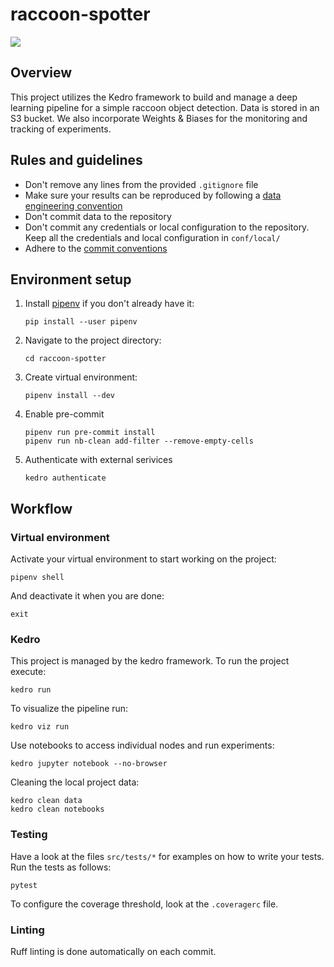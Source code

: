 # raccoon-spotter
![](https://i.imgur.com/zodNdbL.png)

## Overview
This project utilizes the Kedro framework to build and manage a deep learning pipeline for a simple raccoon object detection. Data is stored in an S3 bucket. We also incorporate Weights & Biases for the monitoring and tracking of  experiments.

## Rules and guidelines
* Don't remove any lines from the provided `.gitignore` file
* Make sure your results can be reproduced by following a [data engineering convention](https://docs.kedro.org/en/stable/faq/faq.html#what-is-data-engineering-convention)
* Don't commit data to the repository
* Don't commit any credentials or local configuration to the repository. Keep all the credentials and local configuration in `conf/local/`
* Adhere to the [commit conventions](<https://www.conventionalcommits.org/en/v1.0.0/>)

## Environment setup
1. Install [pipenv](<https://pipenv.pypa.io/en/latest/>) if you don't already have it:
	```
	pip install --user pipenv
	```
2. Navigate to the project directory:
	```
	cd raccoon-spotter
	```
3. Create virtual environment:
	```
	pipenv install --dev
	```
4. Enable pre-commit
	```
	pipenv run pre-commit install
	pipenv run nb-clean add-filter --remove-empty-cells
	```
5. Authenticate with external serivices
	```
	kedro authenticate
	```

## Workflow
### Virtual environment
Activate your virtual environment to start working on the project:
```
pipenv shell
```
And deactivate it when you are done:
```
exit
```

### Kedro
This project is managed by the kedro framework.
To run the project execute:
```
kedro run
```
To visualize the pipeline run:
```
kedro viz run
```
Use notebooks to access individual nodes and run experiments:
```
kedro jupyter notebook --no-browser
```
Cleaning the local project data:
```
kedro clean data
kedro clean notebooks
```

### Testing
Have a look at the files `src/tests/*` for examples on how to write your tests. Run the tests as follows:
```
pytest
```
To configure the coverage threshold, look at the `.coveragerc` file.

### Linting
Ruff linting is done automatically on each commit.
